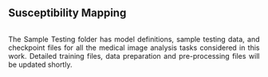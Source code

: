 
## Susceptibility Mapping

``` md

```

<p align="justify" markdown="1">
The Sample Testing folder has model definitions, sample testing data, and checkpoint files for all the medical image analysis tasks considered in this work. Detailed training files, data preparation and pre-processing files will be updated shortly.
</p>
